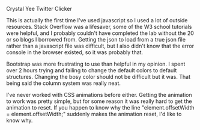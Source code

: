 Crystal Yee
Twitter Clicker

This is actually the first time I've used javascript so I used a lot of outside resources. Stack Overflow was a lifesaver, 
some of the W3 school tutorials were helpful, and I probably couldn't have completed the lab without the 20 or so
blogs I borrowed from. Getting the json to load from a true json file rather than a javascript file was difficult, but I 
also didn't know that the error console in the browser existed, so it was probably that. 

Bootstrap was more frustrating to use than helpful in my opinion. I spent over 2 hours trying and failing to change the default colors
to default structures. Changing the bosy color should not be difficult but it was. That being said the column system was really neat. 

I've never worked with CSS animations before either. Getting the animation to work was pretty simple, but for some reason it was 
really hard to get the animation to reset. If you happen to know why the line "element.offsetWidth = element.offsetWidth;" suddenly
makes the animation reset, I'd like to know why. 

